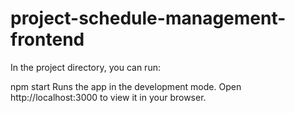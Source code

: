 # project-schedule-management-frontend

In the project directory, you can run:

npm start
Runs the app in the development mode.
Open http://localhost:3000 to view it in your browser.
